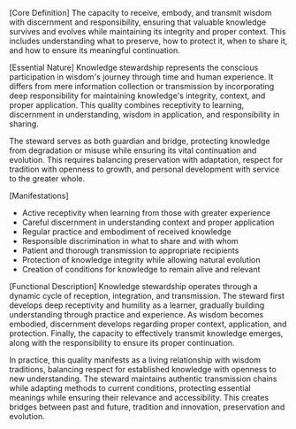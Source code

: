 [Core Definition]
The capacity to receive, embody, and transmit wisdom with discernment and responsibility, ensuring that valuable knowledge survives and evolves while maintaining its integrity and proper context. This includes understanding what to preserve, how to protect it, when to share it, and how to ensure its meaningful continuation.

[Essential Nature]
Knowledge stewardship represents the conscious participation in wisdom's journey through time and human experience. It differs from mere information collection or transmission by incorporating deep responsibility for maintaining knowledge's integrity, context, and proper application. This quality combines receptivity to learning, discernment in understanding, wisdom in application, and responsibility in sharing.

The steward serves as both guardian and bridge, protecting knowledge from degradation or misuse while ensuring its vital continuation and evolution. This requires balancing preservation with adaptation, respect for tradition with openness to growth, and personal development with service to the greater whole.

[Manifestations]
- Active receptivity when learning from those with greater experience
- Careful discernment in understanding context and proper application
- Regular practice and embodiment of received knowledge
- Responsible discrimination in what to share and with whom
- Patient and thorough transmission to appropriate recipients
- Protection of knowledge integrity while allowing natural evolution
- Creation of conditions for knowledge to remain alive and relevant

[Functional Description]
Knowledge stewardship operates through a dynamic cycle of reception, integration, and transmission. The steward first develops deep receptivity and humility as a learner, gradually building understanding through practice and experience. As wisdom becomes embodied, discernment develops regarding proper context, application, and protection. Finally, the capacity to effectively transmit knowledge emerges, along with the responsibility to ensure its proper continuation.

In practice, this quality manifests as a living relationship with wisdom traditions, balancing respect for established knowledge with openness to new understanding. The steward maintains authentic transmission chains while adapting methods to current conditions, protecting essential meanings while ensuring their relevance and accessibility. This creates bridges between past and future, tradition and innovation, preservation and evolution.